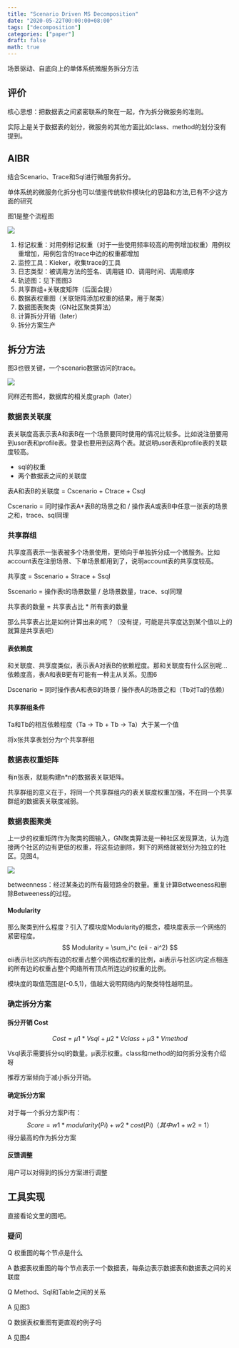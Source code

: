 ```yaml
---
title: "Scenario Driven MS Decomposition"
date: "2020-05-22T00:00:00+08:00"
tags: ["decomposition"]
categories: ["paper"]
draft: false
math: true
---
```


场景驱动、自底向上的单体系统微服务拆分方法

## 评价

核心思想：把数据表之间紧密联系的聚在一起，作为拆分微服务的准则。

实际上是关于数据表的划分，微服务的其他方面比如class、method的划分没有提到。

## AIBR

结合Scenario、Trace和Sql进行微服务拆分。

单体系统的微服务化拆分也可以借鉴传统软件模块化的思路和方法,已有不少这方面的研究

图1是整个流程图

![](http://89.33.194.100:8888/images/2020/05/22/imageacbe468437e449d2.png)

1. 标记权重：对用例标记权重（对于一些使用频率较高的用例增加权重）用例权重增加，用例包含的trace中边的权重都增加
2. 监控工具：Kieker，收集trace的工具
3. 日志类型：被调用方法的签名、调用链 ID、调用时间、调用顺序
4. 轨迹图：见下图图3
5. 共享群组+关联度矩阵（后面会提）
6. 数据表权重图（关联矩阵添加权重的结果，用于聚类）
7. 数据图表聚类（GN社区聚类算法）
8. 计算拆分开销（later）
9. 拆分方案生产

## 拆分方法

图3也很关键，一个scenario数据访问的trace。

![](http://89.33.194.100:8888/images/2020/05/22/imagea65546611d68826d.md.png)

同样还有图4，数据库的相关度graph（later）

### 数据表关联度

表关联度高表示表A和表B在一个场景要同时使用的情况比较多。比如说注册要用到user表和profile表。登录也要用到这两个表。就说明user表和profile表的关联度较高。

- sql的权重
- 两个数据表之间的关联度

表A和表B的关联度 = Cscenario + Ctrace + Csql

Cscenario = 同时操作表A+表B的场景之和 / 操作表A或表B中任意一张表的场景之和，trace、sql同理

### 共享群组

共享度高表示一张表被多个场景使用，更倾向于单独拆分成一个微服务。比如account表在注册场景、下单场景都用到了，说明account表的共享度较高。

共享度 = Sscenario + Strace + Ssql

Sscenario = 操作表t的场景数量 / 总场景数量，trace、sql同理

共享表的数量  = 共享表占比 * 所有表的数量

那么共享表占比是如何计算出来的呢？（没有提，可能是共享度达到某个值以上的就算是共享表吧）

#### 表依赖度

和关联度、共享度类似，表示表A对表B的依赖程度。那和关联度有什么区别呢…依赖度高，表A和表B更有可能有一种主从关系。见图6

Dscenario = 同时操作表A和表B的场景 / 操作表A的场景之和（Tb对Ta的依赖）

#### 共享群组条件

Ta和Tb的相互依赖程度（Ta -> Tb + Tb -> Ta）大于某一个值

将x张共享表划分为r个共享群组

### 数据表权重矩阵

有n张表，就能构建n*n的数据表关联矩阵。

共享群组的意义在于，将同一个共享群组内的表关联度权重加强，不在同一个共享群组的数据表关联度减弱。

### 数据表图聚类

上一步的权重矩阵作为聚类的图输入，GN聚类算法是一种社区发现算法，认为连接两个社区的边有更低的权重，将这些边删除，剩下的网络就被划分为独立的社区。见图4。

![](http://89.33.194.100:8888/images/2020/05/22/image.md.png)

betweenness：经过某条边的所有最短路金的数量。重复计算Betweeness和删除Betweeness的过程。

#### Modularity

那么聚类到什么程度？引入了模块度Modularity的概念，模块度表示一个网络的紧密程度。
$$
Modularity = \sum_i^c (eii - ai^2)
$$
eii表示社区i内所有边的权重占整个网络边权重的比例，ai表示与社区i内定点相连的所有边的权重占整个网络所有顶点所连边的权重的比例。

模块度的取值范围是[-0.5,1)，值越大说明网络内的聚类特性越明显。

### 确定拆分方案

#### 拆分开销 Cost

$$
Cost = µ1 * Vsql + µ2 * Vclass + µ3 * Vmethod
$$

Vsql表示需要拆分sql的数量。µ表示权重。class和method的如何拆分没有介绍呀

推荐方案倾向于减小拆分开销。

#### 确定拆分方案

对于每一个拆分方案Pi有：
$$
Score = w1 * modularity(Pi) + w2 * cost(Pi) （其中w1+w2=1）
$$
得分最高的作为拆分方案

#### 反馈调整

用户可以对得到的拆分方案进行调整

## 工具实现

直接看论文里的图吧。

### 疑问

Q 权重图的每个节点是什么

A 数据表权重图的每个节点表示一个数据表，每条边表示数据表和数据表之间的关联度

Q Method、Sql和Table之间的关系

A 见图3

Q 数据表权重图有更直观的例子吗

A 见图4





